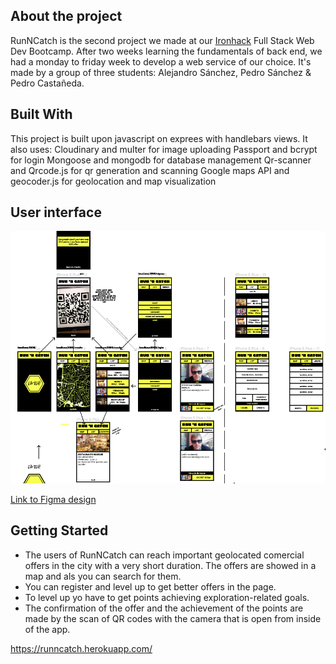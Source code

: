 ## About the project

RunNCatch is the second project we made at our [Ironhack](https://www.ironhack.com/) Full Stack Web Dev Bootcamp. After two weeks learning the fundamentals of back end, we had a monday to friday week to develop a web service of our choice. It's made by a group of three students: Alejandro Sánchez, Pedro Sánchez & Pedro Castañeda.

## Built With

This project is built upon javascript on exprees with handlebars views.
It also uses:
Cloudinary and multer for image uploading 
Passport and bcrypt for login
Mongoose and mongodb for database management
Qr-scanner and Qrcode.js for qr generation and scanning
Google maps API and geocoder.js for geolocation and map visualization


## User interface

![Interface design](/readme-image.png)

[Link to Figma design](https://www.figma.com/file/7hnSdEs2b7tEkloUSqfwpT/Untitled)

## Getting Started

 - The users of RunNCatch can reach important geolocated comercial offers in the city with a very short duration. The offers are showed in a map and als you can search for them.
 - You can register and level up to get better offers in the page.
 - To level up yo have to get points achieving exploration-related goals.
 - The confirmation of the offer and the achievement of the points are made by the scan of QR codes with the camera that is open from inside of the app.

https://runncatch.herokuapp.com/